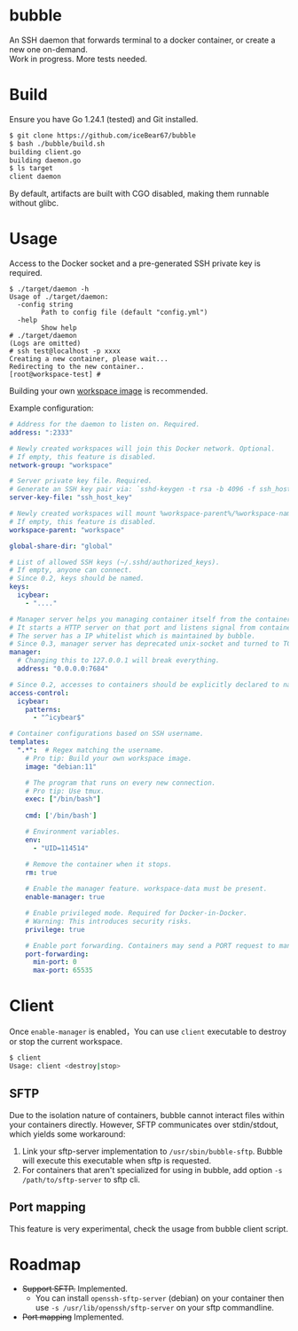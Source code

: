 # bubble
An SSH daemon that forwards terminal to a docker container, or create a new one on-demand.  
Work in progress. More tests needed.

# Build
Ensure you have Go 1.24.1 (tested) and Git installed.

```bash
$ git clone https://github.com/iceBear67/bubble
$ bash ./bubble/build.sh
building client.go
building daemon.go
$ ls target
client daemon
```

By default, artifacts are built with CGO disabled, making them runnable without glibc.

# Usage

Access to the Docker socket and a pre-generated SSH private key is required.

```aiignore
$ ./target/daemon -h
Usage of ./target/daemon:
  -config string
        Path to config file (default "config.yml")
  -help
        Show help
# ./target/daemon
(Logs are omitted)
# ssh test@localhost -p xxxx
Creating a new container, please wait...
Redirecting to the new container..
[root@workspace-test] #
```
Building your own [workspace image](https://github.com/iceBear67/workspace-docker) is recommended.

Example configuration:
```yaml
# Address for the daemon to listen on. Required.
address: ":2333"

# Newly created workspaces will join this Docker network. Optional.
# If empty, this feature is disabled.
network-group: "workspace"

# Server private key file. Required.
# Generate an SSH key pair via: `sshd-keygen -t rsa -b 4096 -f ssh_host_key -N ""`
server-key-file: "ssh_host_key"

# Newly created workspaces will mount %workspace-parent%/%workspace-name% to /mnt/workspace. Optional.
# If empty, this feature is disabled.
workspace-parent: "workspace"

global-share-dir: "global"

# List of allowed SSH keys (~/.sshd/authorized_keys).
# If empty, anyone can connect.
# Since 0.2, keys should be named.
keys: 
  icybear: 
    - "...."

# Manager server helps you managing container itself from the container inside.
# It starts a HTTP server on that port and listens signal from containers who enabled manager.
# The server has a IP whitelist which is maintained by bubble. 
# Since 0.3, manager server has deprecated unix-socket and turned to TCP. 
manager:
  # Changing this to 127.0.0.1 will break everything.
  address: "0.0.0.0:7684"

# Since 0.2, accesses to containers should be explicitly declared to named keys
access-control:
  icybear: 
    patterns:
      - "^icybear$"

# Container configurations based on SSH username.
templates:
  ".*":  # Regex matching the username.
    # Pro tip: Build your own workspace image.
    image: "debian:11"

    # The program that runs on every new connection.
    # Pro tip: Use tmux.
    exec: ["/bin/bash"]
    
    cmd: ['/bin/bash']

    # Environment variables.
    env:
      - "UID=114514"

    # Remove the container when it stops.
    rm: true
    
    # Enable the manager feature. workspace-data must be present.
    enable-manager: true

    # Enable privileged mode. Required for Docker-in-Docker.
    # Warning: This introduces security risks.
    privilege: true

    # Enable port forwarding. Containers may send a PORT request to manager server to open ports.
    port-forwarding:
      min-port: 0
      max-port: 65535
```

# Client

Once `enable-manager` is enabled，You can use `client` executable to destroy or stop the current workspace.
```bash
$ client
Usage: client <destroy|stop> 
```

## SFTP

Due to the isolation nature of containers, bubble cannot interact files within your containers directly. However, SFTP communicates over stdin/stdout, which yields some workaround:
1. Link your sftp-server implementation to `/usr/sbin/bubble-sftp`. Bubble will execute this executable when sftp is requested.
2. For containers that aren't specialized for using in bubble, add option `-s /path/to/sftp-server` to sftp cli.

## Port mapping
This feature is very experimental, check the usage from bubble client script.

# Roadmap
 - ~~Support SFTP.~~ Implemented.
   - You can install `openssh-sftp-server` (debian) on your container then use `-s /usr/lib/openssh/sftp-server` on your sftp commandline.
 - ~~Port mapping~~ Implemented.